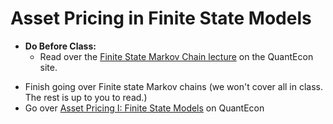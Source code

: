 Asset Pricing in Finite State Models
====================================

* **Do Before Class:**
    * Read over the [Finite State Markov Chain lecture](https://lectures.quantecon.org/py/finite_markov.html) on the QuantEcon site.

 - Finish going over Finite state Markov chains (we won't cover all in class. The rest is up to you to read.)
 - Go over [Asset Pricing I: Finite State Models](https://lectures.quantecon.org/py/markov_asset.html) on QuantEcon
 
